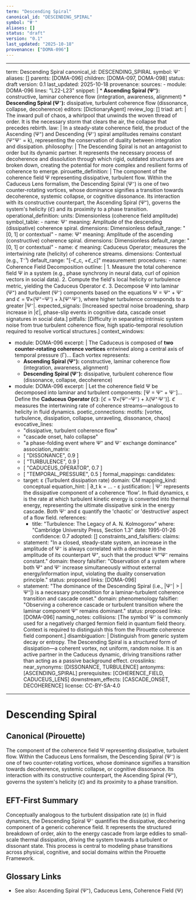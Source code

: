 ```yaml
---
term: "Descending Spiral"
canonical_id: "DESCENDING_SPIRAL"
symbol: "Ψ⁻"
aliases: []
status: "draft"
version: "0.1"
last_updated: "2025-10-18"
provenance: ["DOMA-096"]
---
```


---
term: Descending Spiral
canonical_id: DESCENDING_SPIRAL
symbol: Ψ⁻
aliases: []
parents: [DOMA-096]
children: [DOMA-097, DOMA-098]
status: draft
version: 0.1
last_updated: 2025-10-18
provenance:
  sources:
    - module: DOMA-096
      lines: "L22-L23"
      snippet: |
        * **Ascending Spiral (Ψ⁺):** constructive, laminar coherence flow (integration, awareness, alignment)
        * **Descending Spiral (Ψ⁻):** dissipative, turbulent coherence flow (dissonance, collapse, decoherence)
  editors: [DictionaryAgent]
  review_log: []
triad:
  art: |
    The inward pull of chaos, a whirlpool that unwinds the woven thread of order. It is the necessary storm that clears the air, the collapse that precedes rebirth.
  law: |
    In a steady-state coherence field, the product of the Ascending (Ψ⁺) and Descending (Ψ⁻) spiral amplitudes remains constant (Ψ⁺Ψ⁻ = k), representing the conservation of duality between integration and dissipation.
  philosophy: |
    The Descending Spiral is not an antagonist to order but its dynamic partner. It represents the necessary process of decoherence and dissolution through which rigid, outdated structures are broken down, creating the potential for more complex and resilient forms of coherence to emerge.
pirouette_definition: |
  The component of the coherence field Ψ representing dissipative, turbulent flow. Within the Caduceus Lens formalism, the Descending Spiral (Ψ⁻) is one of two counter-rotating vortices, whose dominance signifies a transition towards decoherence, systemic collapse, or cognitive dissonance. Its interaction with its constructive counterpart, the Ascending Spiral (Ψ⁺), governs the system's helicity (ℭ) and its proximity to a phase transition.
operational_definition:
  units: Dimensionless (coherence field amplitude)
  symbol_table:
    - name: Ψ⁻
      meaning: Amplitude of the descending (dissipative) coherence spiral.
      dimensions: Dimensionless
      default_range: "[0, 1] or contextual"
    - name: Ψ⁺
      meaning: Amplitude of the ascending (constructive) coherence spiral.
      dimensions: Dimensionless
      default_range: "[0, 1] or contextual"
    - name: ℭ
      meaning: Caduceus Operator; measures the intertwining rate (helicity) of coherence streams.
      dimensions: Contextual (e.g., T⁻¹)
      default_range: "[-ℭ_c, +ℭ_c]"
  measurement:
    procedures:
      - name: Coherence Field Decomposition
        outline: |
          1. Measure the total coherence field Ψ in a system (e.g., phase synchrony in neural data, curl of opinion vectors in social data).
          2. Compute the field's local helicity or turbulence metric, yielding the Caduceus Operator ℭ.
          3. Decompose Ψ into laminar (Ψ⁺) and turbulent (Ψ⁻) components based on the equations Ψ = Ψ⁺ + Ψ⁻ and ℭ = ∇×(Ψ⁺−Ψ⁻) + λ(Ψ⁺·Ψ⁻), where higher turbulence corresponds to a greater |Ψ⁻|.
        expected_signals: [Increased spectral noise broadening, sharp increase in |ℭ|, phase-slip events in cognitive data, cascade onset signatures in social data.]
        pitfalls: [Difficulty in separating intrinsic system noise from true turbulent coherence flow, high spatio-temporal resolution required to resolve vortical structures.]
context_windows:
  - module: DOMA-096
    excerpt: |
      The Caduceus is composed of **two counter-rotating coherence vortices** entwined along a central axis of temporal pressure (Γ)... Each vortex represents:
      * **Ascending Spiral (Ψ⁺):** constructive, laminar coherence flow (integration, awareness, alignment)
      * **Descending Spiral (Ψ⁻):** dissipative, turbulent coherence flow (dissonance, collapse, decoherence)
  - module: DOMA-096
    excerpt: |
      Let the coherence field Ψ be decomposed into laminar and turbulent components: [Ψ = Ψ⁺ + Ψ⁻]... Define the **Caduceus Operator (ℭ)**: [ℭ = ∇×(Ψ⁺−Ψ⁻) + λ(Ψ⁺·Ψ⁻)]. ℭ measures the intertwining rate of coherence streams—analogous to helicity in fluid dynamics.
poetic_connections:
  motifs: [vortex, turbulence, dissipation, collapse, unraveling, dissonance, chaos]
  evocative_lines:
    - "dissipative, turbulent coherence flow"
    - "cascade onset, halo collapse"
    - "a phase-folding event where Ψ⁺ and Ψ⁻ exchange dominance"
  association_matrix:
    - [ "DISSONANCE", 0.9 ]
    - [ "TURBULENCE", 0.9 ]
    - [ "CADUCEUS_OPERATOR", 0.7 ]
    - [ "TEMPORAL_PRESSURE", 0.5 ]
formal_mappings:
  candidates:
    - target: ε (Turbulent dissipation rate)
      domain: CM
      mapping_kind: conceptual
      equation_hint: |
        ∂_t k = ... - ε
      justification: |
        Ψ⁻ represents the dissipative component of a coherence 'flow'. In fluid dynamics, ε is the rate at which turbulent kinetic energy is converted into thermal energy, representing the ultimate dissipative sink in the energy cascade. Both Ψ⁻ and ε quantify the 'chaotic' or 'destructive' aspect of a flow field.
      references:
        - title: "Turbulence: The Legacy of A. N. Kolmogorov"
          where: "Cambridge University Press, Section 1.3"
          date: 1995-01-26
      confidence: 0.7
  adopted:
    []
constraints_and_falsifiers:
  claims:
    - statement: "In a closed, steady-state system, an increase in the amplitude of Ψ⁻ is always correlated with a decrease in the amplitude of its counterpart Ψ⁺, such that the product Ψ⁺Ψ⁻ remains constant."
      domain: theory
      falsifier: "Observation of a system where both Ψ⁺ and Ψ⁻ increase simultaneously without external energy/information input, violating the duality conservation principle."
      status: proposed
      links: [DOMA-096]
    - statement: "The dominance of the Descending Spiral (i.e., |Ψ⁻| > |Ψ⁺|) is a necessary precondition for a laminar-turbulent coherence transition and cascade onset."
      domain: phenomenology
      falsifier: "Observing a coherence cascade or turbulent transition where the laminar component Ψ⁺ remains dominant."
      status: proposed
      links: [DOMA-096]
naming_notes:
  collisions: [The symbol Ψ⁻ is commonly used for a negatively charged fermion field in quantum field theory. Context is required to distinguish this from the Pirouette coherence field component.]
  disambiguation: |
    Distinguish from generic system decay or entropy. The Descending Spiral is a *structured* form of dissipation—a coherent vortex, not uniform, random noise. It is an active partner in the Caduceus dynamic, driving transitions rather than acting as a passive background effect.
crosslinks:
  near_synonyms: [DISSONANCE, TURBULENCE]
  antonyms: [ASCENDING_SPIRAL]
  prerequisites: [COHERENCE_FIELD, CADUCEUS_LENS]
  downstream_effects: [CASCADE_ONSET, DECOHERENCE]
license: CC-BY-SA-4.0
---

# Descending Spiral

## Canonical (Pirouette)
The component of the coherence field Ψ representing dissipative, turbulent flow. Within the Caduceus Lens formalism, the Descending Spiral (Ψ⁻) is one of two counter-rotating vortices, whose dominance signifies a transition towards decoherence, systemic collapse, or cognitive dissonance. Its interaction with its constructive counterpart, the Ascending Spiral (Ψ⁺), governs the system's helicity (ℭ) and its proximity to a phase transition.

## EFT-First Summary
Conceptually analogous to the turbulent dissipation rate (ε) in fluid dynamics, the Descending Spiral Ψ⁻ quantifies the dissipative, decohering component of a generic coherence field. It represents the structured breakdown of order, akin to the energy cascade from large eddies to small-scale thermal dissipation, driving the system towards a turbulent or dissonant state. This process is central to modeling phase transitions across physical, cognitive, and social domains within the Pirouette Framework.

## Glossary Links
- See also: Ascending Spiral (Ψ⁺), Caduceus Lens, Coherence Field (Ψ)